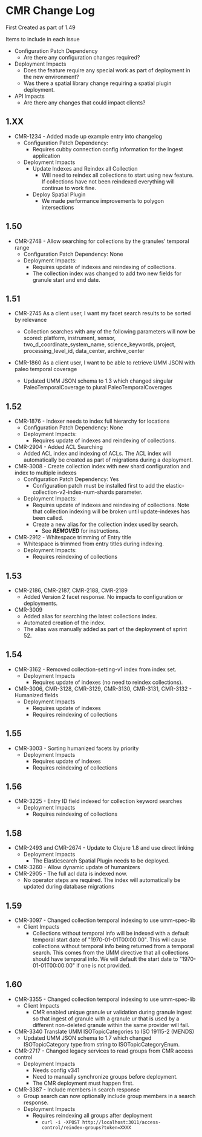 # CMR Change Log

First Created as part of 1.49

Items to include in each issue

* Configuration Patch Dependency
  * Are there any configuration changes required?
* Deployment Impacts
  * Does the feature require any special work as part of deployment in the new environment?
  * Was there a spatial library change requiring a spatial plugin deployment.
* API Impacts
  * Are there any changes that could impact clients?


## 1.XX

* CMR-1234 - Added made up example entry into changelog
  * Configuration Patch Dependency:
    * Requires cubby connection config information for the Ingest application
  * Deployment Impacts
    * Update Indexes and Reindex all Collection
      * Will need to reindex all collections to start using new feature. If collections have not been reindexed everything will continue to work fine.
    * Deploy Spatial Plugin
      * We made performance improvements to polygon intersections

## 1.50

* CMR-2748 - Allow searching for collections by the granules' temporal range
  * Configuration Patch Dependency: None
  * Deployment Impacts:
    * Requires update of indexes and reindexing of collections.
    * The collection index was changed to add two new fields for granule start and end date.

## 1.51

* CMR-2745 As a client user, I want my facet search results to be sorted by relevance
  * Collection searches with any of the following parameters will now be scored: platform, instrument, sensor, two_d_coordinate_system_name, science_keywords, project, processing_level_id, data_center, archive_center

* CMR-1860 As a client user, I want to be able to retrieve UMM JSON with paleo temporal coverage
  * Updated UMM JSON schema to 1.3 which changed singular PaleoTemporalCoverage to plural PaleoTemporalCoverages

## 1.52

* CMR-1876 - Indexer needs to index full hierarchy for locations
  * Configuration Patch Dependency: None
  * Deployment Impacts:
    * Requires update of indexes and reindexing of collections.
* CMR-2904 - Added ACL Searching
  * Added ACL index and indexing of ACLs. The ACL index will automatically be created as part of migrations during a deployment.
* CMR-3008 - Create collection index with new shard configuration and index to multiple indexes
  * Configuration Patch Dependency: Yes
    * Configuration patch must be installed first to add the elastic-collection-v2-index-num-shards parameter.
  * Deployment Impacts:
    * Requires update of indexes and reindexing of collections. Note that collection indexing will be broken until update-indexes has been called.
    * Create a new alias for the collection index used by search.
      * See ***REMOVED*** for instructions.
* CMR-2912 - Whitespace trimming of Entry title
  * Whitespace is trimmed from entry titles during indexing.
  * Deployment Impacts:
    * Requires reindexing of collections

## 1.53

* CMR-2186, CMR-2187, CMR-2188, CMR-2189
  * Added Version 2 facet response. No impacts to configuration or deployments.
* CMR-3009
  * Added alias for searching the latest collections index.
  * Automated creation of the index.
  * The alias was manually added as part of the deployment of sprint 52.

## 1.54

* CMR-3162 - Removed collection-setting-v1 index from index set.
  * Deployment Impacts
    * Requires update of indexes (no need to reindex collections).
* CMR-3006, CMR-3128, CMR-3129, CMR-3130, CMR-3131, CMR-3132 - Humanized fields
  * Deployment Impacts
    * Requires update of indexes
    * Requires reindexing of collections

## 1.55

* CMR-3003 - Sorting humanized facets by priority
  * Deployment Impacts
    * Requires update of indexes
    * Requires reindexing of collections

## 1.56

* CMR-3225 - Entry ID field indexed for collection keyword searches
  * Deployment Impacts
    * Requires reindexing of collections

## 1.58

* CMR-2493 and CMR-2674 - Update to Clojure 1.8 and use direct linking
  * Deployment Impacts
    * The Elasticsearch Spatial Plugin needs to be deployed.
* CMR-3260 - Allow dynamic update of humanizers
* CMR-2905 - The full acl data is indexed now.
  * No operator steps are required. The index will automatically be updated during database migrations

## 1.59

* CMR-3097 - Changed collection temporal indexing to use umm-spec-lib
  * Client Impacts
    * Collections without temporal info will be indexed with a default temporal start date of "1970-01-01T00:00:00". This will cause collections without temporal info being returned from a temporal search. This comes from the UMM directive that all collections should have temporal info. We will default the start date to "1970-01-01T00:00:00" if one is not provided.

## 1.60

* CMR-3355 - Changed collection temporal indexing to use umm-spec-lib
  * Client Impacts
    * CMR enabled unique granule ur validation during granule ingest so that ingest of granule with a granule ur that is used by a different non-deleted granule within the same provider will fail.
* CMR-3340 Translate UMM ISOTopicCategories to ISO 19115-2 (MENDS)
  * Updated UMM JSON schema to 1.7 which changed ISOTopicCategory type from string to ISOTopicCategoryEnum.
* CMR-2717 - Changed legacy services to read groups from CMR access control
  * Deployment Impacts
    * Needs config v341
    * Need to manually synchronize groups before deployment.
    * The CMR deployment must happen first.
* CMR-3387 - Include members in search response
  * Group search can now optionally include group members in a search response.
  * Deployment Impacts
    * Requires reindexing all groups after deployment
      * `curl -i -XPOST http://localhost:3011/access-control/reindex-groups?token=XXXX`
